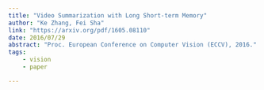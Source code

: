 ```yaml
---
title: "Video Summarization with Long Short-term Memory"
author: "Ke Zhang, Fei Sha"
link: "https://arxiv.org/pdf/1605.08110"
date: 2016/07/29
abstract: "Proc. European Conference on Computer Vision (ECCV), 2016."
tags:
    - vision
    - paper

---
```


